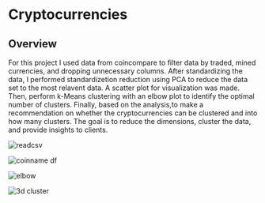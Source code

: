 # Cryptocurrencies


##  Overview 
For this project I used data from coincompare to filter data  by traded, mined currencies, and dropping unnecessary columns. After standardizing the data,  I performed standardizetion reduction using PCA to reduce the data set to the most relavent data. A scatter plot for visualization was made. Then, perform k-Means clustering with an elbow plot to identify the optimal number of clusters. Finally, based on the analysis,to make a recommendation on whether the cryptocurrencies can be clustered and into how many clusters. The goal is to reduce the dimensions, cluster the data, and provide insights to clients.

![readcsv](https://user-images.githubusercontent.com/112728628/219737710-20c99396-bb2c-4532-afc3-2a8197131315.PNG)

![coinname df](https://user-images.githubusercontent.com/112728628/219737808-10b2c6d0-678e-40a1-b6d3-bef0ce3fcb6a.PNG)

![elbow](https://user-images.githubusercontent.com/112728628/219737871-e542b958-43dd-4f68-98cd-c91ea299c14b.PNG)

![3d cluster](https://user-images.githubusercontent.com/112728628/219737931-6f0be139-97eb-4c97-a590-699b79901968.PNG)
